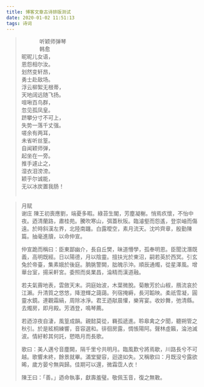 ```yaml
---
title: 博客文章古诗排版测试
date: 2020-01-02 11:51:13
tags: 诗词
---
```


<blockquote class="song">
<p>
            <tt>听颖师弹琴</tt><br>
            <at>韩愈</at><br>昵昵儿女语，<br>恩怨相尔汝。<br>划然变轩昂，<br>勇士赴敌场。<br>浮云柳絮无根蒂，<br>天地阔远随飞扬。<br>喧啾百鸟群，<br>忽见孤凤皇。<br>跻攀分寸不可上，<br>失势一落千丈强。<br>嗟余有两耳，<br>未省听丝篁。<br>自闻颖师弹，<br>起坐在一旁。<br>推手遽止之，<br>湿衣泪滂滂。<br>颖乎尔诚能，<br>无以冰炭置我肠！<br>
        </p>
</blockquote>

<blockquote class="song">
<p>
<tt>月赋</tt><br>
<at>谢庄</at>
陳王初喪應劉，端憂多暇。綠苔生閣，芳塵凝榭。悄焉疚懷，不怡中夜。迺清蘭路，肅桂苑。騰吹寒山，弭蓋秋阪。臨濬壑而怨遙，登崇岫而傷遠。於時斜漢左界，北陸南躔。白露曖空，素月流天。沈吟齊章，殷勤陳篇。抽毫進牘，以命仲宣。

仲宣跪而稱曰：臣東鄙幽介，長自丘樊，昧道懵學，孤奉明恩。臣聞沈潛既義，高明既經。日以陽德，月以陰靈。擅扶光於東沼，嗣若英於西冥。引玄兔於帝臺，集素娥於後庭。朒朓警闕，朏魄示沖。順辰通燭，從星澤風。增華台室，揚采軒宮。委照而吳業昌，淪精而漢道融。

若夫氣霽地表，雲斂天末。洞庭始波，木葉微脫。菊散芳於山椒，鴈流哀於江瀨。升清質之悠悠，降澄輝之藹藹。列宿掩縟，長河韜映。柔祇雪凝，圓靈水鏡。連觀霜縞，周除冰淨。君王迺猒晨懽，樂宵宴。收妙舞，弛清縣。去燭房，即月殿。芳酒登，鳴琴薦。

若迺涼夜自淒，風篁成韻。親懿莫從，羇孤遞進。聆皋禽之夕聞，聽朔管之秋引。於是絃桐練響，音容選和。徘徊房露，惆悵陽阿。聲林虛籟，淪池滅波。情紆軫其何託，愬皓月而長歌。

歌曰：美人邁兮音塵闕，隔千里兮共明月。臨風歎兮將焉歇，川路長兮不可越。歌響未終，餘景就畢。滿堂變容，迴遑如失。又稱歌曰：月既沒兮露欲晞，歲方晏兮無與歸。佳期可以還，微霜霑人衣！

陳王曰：「善。」迺命執事，獻壽羞璧。敬佩玉音，復之無斁。
</p>
</blockquote>